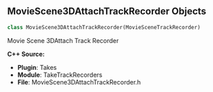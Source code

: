 ## MovieScene3DAttachTrackRecorder Objects

```python
class MovieScene3DAttachTrackRecorder(MovieSceneTrackRecorder)
```

Movie Scene 3DAttach Track Recorder

**C++ Source:**

- **Plugin**: Takes
- **Module**: TakeTrackRecorders
- **File**: MovieScene3DAttachTrackRecorder.h

<a id="unreal.MovieScene3DTransformTrackRecorder"></a>
